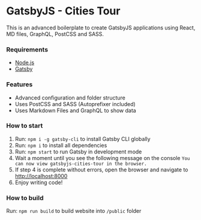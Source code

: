 # GatsbyJS - Cities Tour

This is an advanced boilerplate to create GatsbyJS applications using React, MD files, GraphQL, PostCSS and SASS.

### Requirements

*  [Node.js](http://nodejs.org)
*  [Gatsby](https://www.gatsbyjs.org/docs/)

### Features

* Advanced configuration and folder structure
* Uses PostCSS and SASS (Autoprefixer included)
* Uses Markdown Files and GraphQL to show data

### How to start

1.  Run: `npm i -g gatsby-cli` to install Gatsby CLI globally
1.  Run: `npm i` to install all dependencies
1.  Run: `npm start` to run Gatsby in development mode
1.  Wait a moment until you see the following message on the console `You can now view gatsbyjs-cities-tour in the browser.`
1.  If step 4 is complete without errors, open the browser and navigate to [http://localhost:8000](http://localhost:8000)
1.  Enjoy writing code!

### How to build

Run: `npm run build` to build website into `/public` folder
